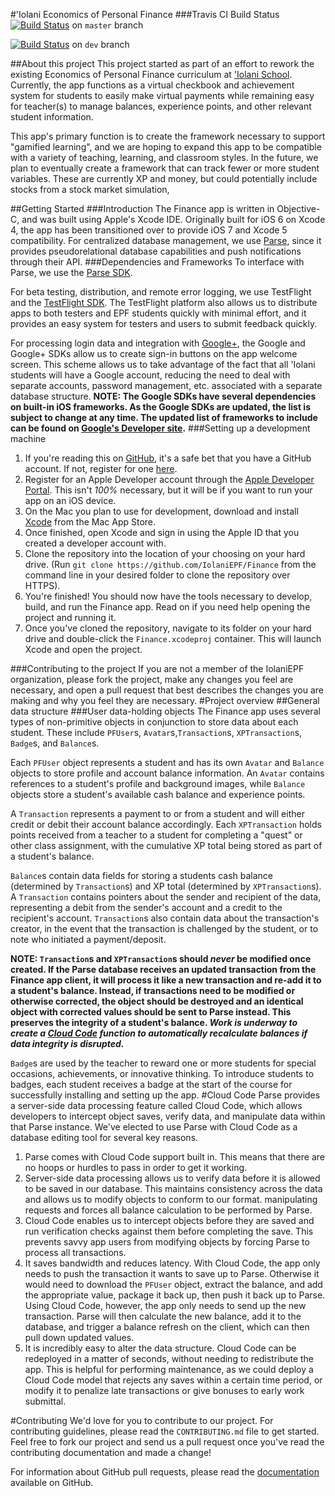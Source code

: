#'Iolani Economics of Personal Finance
###Travis CI Build Status
[![Build Status](https://travis-ci.org/IolaniEPF/Finance.svg?branch=master)](https://travis-ci.org/IolaniEPF/Finance) on `master` branch

[![Build Status](https://travis-ci.org/IolaniEPF/Finance.svg?branch=dev)](https://travis-ci.org/IolaniEPF/Finance) on `dev` branch

##About this project
This project started as part of an effort to rework the existing Economics of Personal Finance curriculum at ['Iolani School](http://www.iolani.org/).  Currently, the app functions as a virtual checkbook and achievement system for students to easily make virtual payments while remaining easy for teacher(s) to manage balances, experience points, and other relevant student information.

This app's primary function is to create the framework necessary to support "gamified learning", and we are hoping to expand this app to be compatible with a variety of teaching, learning, and classroom styles.  In the future, we plan to eventually create a framework that can track fewer or more student variables.  These are currently XP and money, but could potentially include stocks from a stock market simulation, 

##Getting Started
###Introduction
The Finance app is written in Objective-C, and was built using Apple's Xcode IDE.  Originally built for iOS 6 on Xcode 4, the app has been transitioned over to provide iOS 7 and Xcode 5 compatibility.  For centralized database management, we use [Parse](https://parse.com), since it provides pseudorelational database capabilities and push notifications through their API.
###Dependencies and Frameworks
To interface with Parse, we use the [Parse SDK](https://parse.com/).

For beta testing, distribution, and remote error logging, we use TestFlight and the [TestFlight SDK](https://testflighapp.com/).  The TestFlight platform also allows us to distribute apps to both testers and EPF students quickly with minimal effort, and it provides an easy system for testers and users to submit feedback quickly.

For processing login data and integration with [Google+](https://plus.google.com/), the Google and Google+ SDKs allow us to create sign-in buttons on the app welcome screen.  This scheme allows us to take advantage of the fact that all 'Iolani students will have a Google account, reducing the need to deal with separate accounts, password management, etc. associated with a separate database structure. **NOTE: The Google SDKs have several dependencies on built-in iOS frameworks.  As the Google SDKs are updated, the list is subject to change at any time.  The updated list of frameworks to include can be found on [Google's Developer site](https://developer.google.com/).**
###Setting up a development machine
1. If you're reading this on [GitHub](https://github.com/), it's a safe bet that you have a GitHub account.  If not, register for one [here](https://github.com/join).
2. Register for an Apple Developer account through the [Apple Developer Portal](http://developer.apple.com).  This isn't *100%* necessary, but it will be if you want to run your app on an iOS device.
3. On the Mac you plan to use for development, download and install [Xcode](https://itunes.apple.com/us/app/xcode/id497799835?mt=12) from the Mac App Store.
4. Once finished, open Xcode and sign in using the Apple ID that you created a developer account with.
5. Clone the repository into the location of your choosing on your hard drive. (Run `git clone https://github.com/IolaniEPF/Finance` from the command line in your desired folder to clone the repository over HTTPS).
6. You're finished!  You should now have the tools necessary to develop, build, and run the Finance app.  Read on if you need help opening the project and running it.
7. Once you've cloned the repository, navigate to its folder on your hard drive and double-click the `Finance.xcodeproj` container.  This will launch Xcode and open the project.

###Contributing to the project
If you are not a member of the IolaniEPF organization, please fork the project, make any changes you feel are necessary, and open a pull request that best describes the changes you are making and why you feel they are necessary.
#Project overview
##General data structure
###User data-holding objects
The Finance app uses several types of non-primitive objects in conjunction to store data about each student.  These include `PFUser`s, `Avatar`s,`Transaction`s, `XPTransaction`s, `Badge`s, and `Balance`s.

Each `PFUser` object represents a student and has its own `Avatar` and `Balance` objects to store profile and account balance information.  An `Avatar` contains references to a student's profile and background images, while `Balance` objects store a student's available cash balance and experience points.

A `Transaction` represents a payment to or from a student and will either credit or debit their account balance accordingly.  Each `XPTransaction` holds points received from a teacher to a student for completing a "quest" or other class assignment, with the cumulative XP total being stored as part of a student's balance.

`Balance`s contain data fields for storing a students cash balance (determined by `Transaction`s) and XP total (determined by `XPTransaction`s).  A `Transaction` contains pointers about the sender and recipient of the data, representing a debit from the sender's account and a credit to the recipient's account.  `Transaction`s also contain data about the transaction's creator, in the event that the transaction is challenged by the student, or to note who initiated a payment/deposit.

**NOTE: `Transaction`s and `XPTransaction`s should *never* be modified once created.  If the Parse database receives an updated transaction from the Finance app client, it will process it like a new transaction and re-add it to a student's balance.  Instead, if transactions need to be modified or otherwise corrected, the object should be destroyed and an identical object with corrected values should be sent to Parse instead.  This preserves the integrity of a student's balance.  *Work is underway to create a [Cloud Code](https://parse.com) function to automatically recalculate balances if data integrity is disrupted.***

`Badge`s are used by the teacher to reward one or more students for special occasions, achievements, or innovative thinking.  To introduce students to badges, each student receives a badge at the start of the course for successfully installing and setting up the app.
#Cloud Code
Parse provides a server-side data processing feature called Cloud Code, which allows developers to intercept object saves, verify data, and manipulate data within that Parse instance.  We've elected to use Parse with Cloud Code as a database editing tool for several key reasons.

1. Parse comes with Cloud Code support built in.  This means that there are no hoops or hurdles to pass in order to get it working.
2. Server-side data processing allows us to verify data before it is allowed to be saved in our database.  This maintains consistency across the data and allows us to modify objects to conform to our format.  manipulating requests and forces all balance calculation to be performed by Parse.
3. Cloud Code enables us to intercept objects before they are saved and run verification checks against them before completing the save.  This prevents savvy app users from modifying objects by forcing Parse to process all transactions.
4. It saves bandwidth and reduces latency.  With Cloud Code, the app only needs to push the transaction it wants to save up to Parse.  Otherwise it would need to download the `PFUser` object, extract the balance, and add the appropriate value, package it back up, then push it back up to Parse.  Using Cloud Code, however, the app only needs to send up the new transaction.  Parse will then calculate the new balance, add it to the database, and trigger a balance refresh on the client, which can then pull down updated values.
5. It is incredibly easy to alter the data structure.  Cloud Code can be redeployed in a matter of seconds, without needing to redistribute the app.  This is helpful for performing maintenance, as we could deploy a Cloud Code model that rejects any saves within a certain time period, or modify it to penalize late transactions or give bonuses to early work submittal.

#Contributing
We'd love for you to contribute to our project.  For contributing guidelines, please read the `CONTRIBUTING.md` file to get started.  Feel free to fork our project and send us a pull request once you've read the contributing documentation and made a change!

For information about GitHub pull requests, please read the [documentation](https://help.github.com/articles/using-pull-requests) available on GitHub.